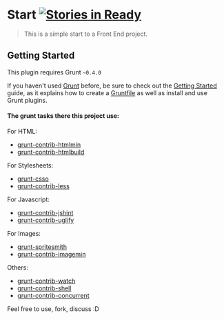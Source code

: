 # Start [![Stories in Ready](https://badge.waffle.io/gabrihellmateus/start.png?label=Ready)](https://waffle.io/gabrihellmateus/start)

> This is a simple start to a Front End project.

## Getting Started
This plugin requires Grunt `~0.4.0`

If you haven't used [Grunt](http://gruntjs.com/) before, be sure to check out the [Getting Started](http://gruntjs.com/getting-started) guide, as it explains how to create a [Gruntfile](http://gruntjs.com/sample-gruntfile) as well as install and use Grunt plugins.

#### The grunt tasks there this project use:

For HTML:
   * [grunt-contrib-htmlmin](https://github.com/gruntjs/grunt-contrib-htmlmin)
   * [grunt-contrib-htmlbuild](https://github.com/spatools/grunt-html-build)

For Stylesheets:
   * [grunt-csso](https://github.com/t32k/grunt-csso)
   * [grunt-contrib-less](https://github.com/gruntjs/grunt-contrib-less)

For Javascript:
   * [grunt-contrib-jshint](https://github.com/gruntjs/grunt-contrib-jshint)
   * [grunt-contrib-uglify](https://github.com/gruntjs/grunt-contrib-uglify)

For Images:
   * [grunt-spritesmith](https://github.com/Ensighten/grunt-spritesmith)
   * [grunt-contrib-imagemin](https://github.com/gruntjs/grunt-contrib-imagemin)

Others:
   * [grunt-contrib-watch](https://github.com/gruntjs/grunt-contrib-watch)
   * [grunt-contrib-shell](https://github.com/sindresorhus/grunt-shell)
   * [grunt-contrib-concurrent](https://github.com/sindresorhus/grunt-concurrent)

Feel free to use, fork, discuss :D
